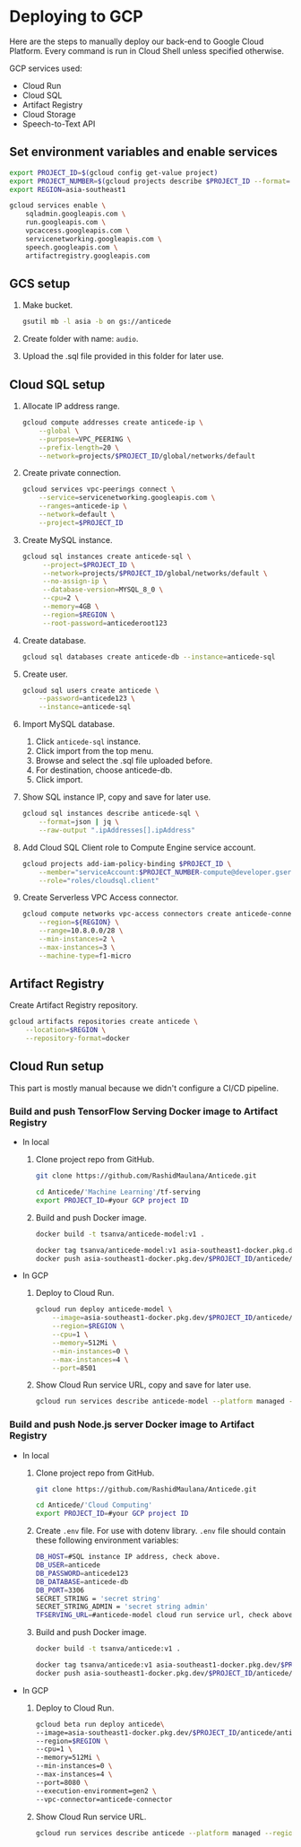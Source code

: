 # Deploying to GCP

Here are the steps to manually deploy our back-end to Google Cloud Platform. Every command is run in Cloud Shell unless specified otherwise.

GCP services used:

- Cloud Run
- Cloud SQL
- Artifact Registry
- Cloud Storage
- Speech-to-Text API

## Set environment variables and enable services

```bash
export PROJECT_ID=$(gcloud config get-value project)
export PROJECT_NUMBER=$(gcloud projects describe $PROJECT_ID --format='value(projectNumber)')
export REGION=asia-southeast1

gcloud services enable \
    sqladmin.googleapis.com \
    run.googleapis.com \
    vpcaccess.googleapis.com \
    servicenetworking.googleapis.com \
    speech.googleapis.com \
    artifactregistry.googleapis.com
```

## GCS setup

1. Make bucket.

    ```bash
    gsutil mb -l asia -b on gs://anticede
    ```

2. Create folder with name: `audio`.
3. Upload the .sql file provided in this folder for later use.

## Cloud SQL setup

1. Allocate IP address range.

    ```bash
    gcloud compute addresses create anticede-ip \
        --global \
        --purpose=VPC_PEERING \
        --prefix-length=20 \
        --network=projects/$PROJECT_ID/global/networks/default
    ```

2. Create private connection.

    ```bash
    gcloud services vpc-peerings connect \
        --service=servicenetworking.googleapis.com \
        --ranges=anticede-ip \
        --network=default \
        --project=$PROJECT_ID
    ```

3. Create MySQL instance.

   ```bash
   gcloud sql instances create anticede-sql \
        --project=$PROJECT_ID \
        --network=projects/$PROJECT_ID/global/networks/default \
        --no-assign-ip \
        --database-version=MYSQL_8_0 \
        --cpu=2 \
        --memory=4GB \
        --region=$REGION \
        --root-password=anticederoot123
    ```

4. Create database.

    ```bash
    gcloud sql databases create anticede-db --instance=anticede-sql
    ```

5. Create user.

    ```bash
    gcloud sql users create anticede \
        --password=anticede123 \
        --instance=anticede-sql
    ```

6. Import MySQL database.

    1. Click `anticede-sql` instance.
    2. Click import from the top menu.
    3. Browse and select the .sql file uploaded before.
    4. For destination, choose anticede-db.
    5. Click import.

7. Show SQL instance IP, copy and save for later use.

    ```bash
    gcloud sql instances describe anticede-sql \
        --format=json | jq \
        --raw-output ".ipAddresses[].ipAddress"
    ```

8. Add Cloud SQL Client role to Compute Engine service account.

    ```bash
    gcloud projects add-iam-policy-binding $PROJECT_ID \
        --member="serviceAccount:$PROJECT_NUMBER-compute@developer.gserviceaccount.com" \
        --role="roles/cloudsql.client"
    ```

9. Create Serverless VPC Access connector.

    ```bash
    gcloud compute networks vpc-access connectors create anticede-connector \
        --region=${REGION} \
        --range=10.8.0.0/28 \
        --min-instances=2 \
        --max-instances=3 \
        --machine-type=f1-micro
    ```

## Artifact Registry

Create Artifact Registry repository.

```bash
gcloud artifacts repositories create anticede \
    --location=$REGION \
    --repository-format=docker 
```

## Cloud Run setup

This part is mostly manual because we didn't configure a CI/CD pipeline.

### Build and push TensorFlow Serving Docker image to Artifact Registry

- In local

    1. Clone project repo from GitHub.

        ```bash
        git clone https://github.com/RashidMaulana/Anticede.git

        cd Anticede/'Machine Learning'/tf-serving 
        export PROJECT_ID=#your GCP project ID
        ```

    2. Build and push Docker image.

        ```bash
        docker build -t tsanva/anticede-model:v1 .

        docker tag tsanva/anticede-model:v1 asia-southeast1-docker.pkg.dev/$PROJECT_ID/anticede/anticede-model:v1
        docker push asia-southeast1-docker.pkg.dev/$PROJECT_ID/anticede/anticede-model:v1
        ```

- In GCP

    1. Deploy to Cloud Run.

        ```bash
        gcloud run deploy anticede-model \
            --image=asia-southeast1-docker.pkg.dev/$PROJECT_ID/anticede/anticede-model:v1 \
            --region=$REGION \
            --cpu=1 \
            --memory=512Mi \
            --min-instances=0 \
            --max-instances=4 \
            --port=8501
        ```

    2. Show Cloud Run service URL, copy and save for later use.

        ```bash
        gcloud run services describe anticede-model --platform managed --region $REGION --format 'value(status.url)'
        ```

### Build and push Node.js server Docker image to Artifact Registry

- In local

    1. Clone project repo from GitHub.

        ```bash
        git clone https://github.com/RashidMaulana/Anticede.git

        cd Anticede/'Cloud Computing' 
        export PROJECT_ID=#your GCP project ID
        ```

    2. Create `.env` file.
       For use with dotenv library. `.env` file should contain these following environment variables:

        ```bash
        DB_HOST=#SQL instance IP address, check above.
        DB_USER=anticede
        DB_PASSWORD=anticede123
        DB_DATABASE=anticede-db
        DB_PORT=3306
        SECRET_STRING = 'secret string'
        SECRET_STRING_ADMIN = 'secret string admin'
        TFSERVING_URL=#anticede-model cloud run service url, check above.
        ```

    3. Build and push Docker image.

        ```bash
        docker build -t tsanva/anticede:v1 .

        docker tag tsanva/anticede:v1 asia-southeast1-docker.pkg.dev/$PROJECT_ID/anticede/anticede:v1
        docker push asia-southeast1-docker.pkg.dev/$PROJECT_ID/anticede/anticede:v1
        ```

- In GCP

    1. Deploy to Cloud Run.

        ```bash
        gcloud beta run deploy anticede\
        --image=asia-southeast1-docker.pkg.dev/$PROJECT_ID/anticede/anticede:v1 \
        --region=$REGION \
        --cpu=1 \
        --memory=512Mi \
        --min-instances=0 \
        --max-instances=4 \
        --port=8080 \
        --execution-environment=gen2 \
        --vpc-connector=anticede-connector
        ```

    2. Show Cloud Run service URL.

        ```bash
        gcloud run services describe anticede --platform managed --region $REGION --format 'value(status.url)'
        ```
